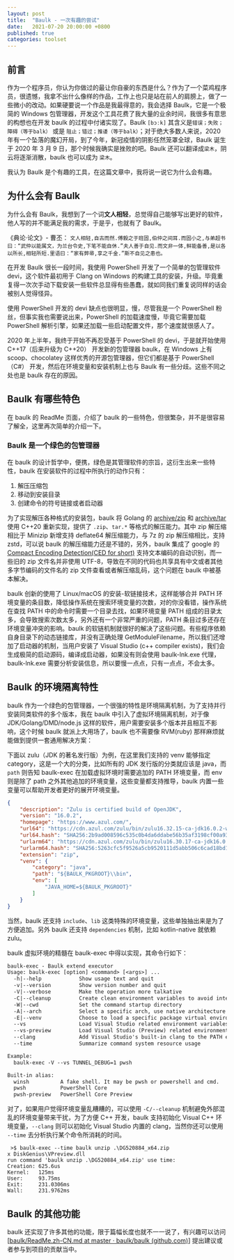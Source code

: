 ```yaml
---
layout: post
title:  "Baulk - 一次有趣的尝试"
date:   2021-07-20 20:00:00 +0800
published: true
categories: toolset
---
```


## 前言

作为一个程序员，你认为你做过的最让你自豪的东西是什么？作为了一个菜鸡程序员，很遗憾，我拿不出什么像样的作品，工作上也只是站在前人的肩膀上，做了一些微小的改动。如果硬要说一个作品是我最得意的，我会选择 Baulk，它是一个极简的 Windows 包管理器，开发这个工具花费了我大量的业余时间，我很多有意思的构想也在开发 baulk 的过程中付诸实现了。Baulk `[bɔːk]` 其含义是`错误；失败；障碍（等于balk）` 或是 `阻止；错过；推诿（等于balk）`；对于绝大多数人来说，2020 年有一个坠落的魔幻开局，到了今年，新冠疫情的阴影任然笼罩全球，Baulk 诞生于 2020 年 3 月 9 日，那个时候我确实是挫败的吧。Baulk 还可以翻译成`梁木`，阴云将逐渐消散，baulk 也可以成为 `梁木`。

我认为 Baulk 是个有趣的工具，在这篇文章中，我将说一说它为什么会有趣。

## 为什么会有 Baulk

为什么会有 Baulk，我想到了一个词**文人相轻**，总觉得自己能够写出更好的软件，他人写的并不能满足我的需求，于是乎，也就有了 Baulk。

《典论·论文》- 曹丕： `文人相轻,自古而然.傅毅之于班固,伯仲之间耳.而固小之,与弟超书曰：“武仲以能属文，为兰台令史,下笔不能自休.”夫人善于自见.而文非一体,鲜能备善,是以各以所长,相轻所短.里语曰：“家有弊帚,享之千金.”斯不自见之患也。`

在开发 Baulk 很长一段时间，我使用 PowerShell 开发了一个简单的包管理软件 devi，这个软件最初用于 Clang on Windows 的构建工具的安装，升级。毕竟重复得一次次手动下载安装一些软件总显得有些愚蠢，就如同我们重复说同样的话会被别人觉得怪异。

使用 PowerShell 开发的 devi 缺点也很明显，慢，尽管我是一个 PowerShell 粉丝，但事实我也需要说出来，PowerShell 的加载速度慢，毕竟它需要加载 PowerShell 解析引擎，如果还加载一些启动配置文件，那个速度就很感人了。

2020 年上半年，我终于开始不再忍受基于 PowerShell 的 devi，于是就开始使用 C++17（后来升级为 C++20） 开发新的包管理器 baulk，在 Windows 上有 scoop、chocolatey 这样优秀的开源包管理器，但它们都是基于 PowerShell（C#） 开发，然后在环境变量和安装机制上也与 Baulk 有一些分歧。这些不同之处也是 baulk 存在的原因。

## Baulk 有哪些特色

在 baulk 的 ReadMe 页面，介绍了 baulk 的一些特色，但很繁杂，并不是很容易了解全，这里再次简单的介绍一下。

### Baulk 是一个绿色的包管理器

在 baulk 的设计哲学中，便携，绿色是其管理软件的宗旨，这衍生出来一些特性，baulk 在安装软件的过程中所执行的动作只有：

1.  解压压缩包
2.  移动到安装目录
3.  创建命令的符号链接或者启动器

为了实现解压各种格式的安装包，baulk 将 Golang 的 [archive/zip](https://github.com/golang/go/tree/master/src/archive/zip) 和 [archive/tar](https://github.com/golang/go/tree/master/src/archive/zip) 使用 C++20 重新实现，提供了 `.zip`、`tar.*` 等格式的解压能力。其中 zip 解压缩相比于 Minizip 新增支持 deflate64 解压缩能力，与 7z 的 zip 解压缩相比，支持 zstd，可以说 baulk 的解压缩能力还是不错的，另外，baulk 集成了 google 的 [Compact Encoding Detection(CED for short)](https://github.com/google/compact_enc_det) 支持文本编码的自动识别，而一些旧的 zip 文件名并非使用 UTF-8，导致在不同的代码也共享具有中文或者其他多字节编码的文件名的 zip 文件查看或者解压缩乱码，这个问题在 baulk 中被基本解决。

baulk 创新的使用了 Linux/macOS 的安装-软链接技术，这样能够合并 PATH 环境变量的条目数，降低操作系统在搜索环境变量的次数，对的你没看错，操作系统在查找 PATH 中的命令时需要一个目录去找，如果环境变量 PATH 组成的目录太多，会导致搜索次数太多，另外还有一个非常严重的问题，PATH 条目过多还存在 环境变量冲突的影响。baulk 的软链机制就很好的解决了这些问题。有些程序依赖自身目录下的动态链接库，并没有正确处理 GetModuleFilename，所以我们还增加了启动器的机制，当用户安装了 Visual Studio (c++ compiler exists)，我们会生成极简的启动源码，编译成启动器，如果没有则会使用 baulk-lnk.exe 代理，baulk-lnk.exe 需要分析安装信息，所以要慢一点点，只有一点点，不会太多。

## Baulk 的环境隔离特性

baulk 作为一个绿色的包管理器，一个很强的特性是环境隔离机制，为了支持并行安装同类软件的多个版本，我在 baulk 中引入了虚拟环境隔离机制，对于像 JDK/Golang/DMD/node.js 这样的软件，用户需要安装多个版本并且相互不影响，这个时候 baulk 就派上大用场了，baulk 也不需要像 RVM(ruby) 那样麻烦就能做到提供一套通用解决方案：

下面以 zulu（JDK 的著名发行版）为例，在这里我们支持的 venv 能够指定 category，这是一个大的分类，比如所有的 JDK 发行版的分类就应该是 java，而 `path` 则告知 baulk-exec 在加载虚拟环境时需要追加的 PATH 环境变量，而 env 则是除了 path 之外其他追加的环境变量，这些变量都支持推导，baulk 内置一些变量可以帮助开发者更好的展开环境变量。

```json
{
    "description": "Zulu is certified build of OpenJDK",
    "version": "16.0.2",
    "homepage": "https://www.azul.com/",
    "url64": "https://cdn.azul.com/zulu/bin/zulu16.32.15-ca-jdk16.0.2-win_x64.zip",
    "url64.hash": "SHA256:2b9ad008596c535c0b4da6ddabe56b35af3198cf00a933b1e60e074a30f31047",
    "urlarm64": "https://cdn.azul.com/zulu/bin/zulu16.30.17-ca-jdk16.0.1-win_aarch64.zip",
    "urlarm64.hash": "SHA256:5263cfc5f9526a5cb9520111d5abb506c6cad18bd1d1ea165d0f218cfd1318c3",
    "extension": "zip",
    "venv": {
        "category": "java",
        "path": "${BAULK_PKGROOT}\\bin",
        "env": [
            "JAVA_HOME=${BAULK_PKGROOT}"
        ]
    }
}
```

当然，baulk 还支持 `include`、`lib` 这类特殊的环境变量，这些单独抽出来是为了方便追加。另外 baulk 还支持 `dependencies` 机制，比如 kotlin-native 就依赖 zulu。

baulk 虚拟环境的精髓在 baulk-exec 中得以实现，其命令行如下：

```txt
baulk-exec - Baulk extend executor
Usage: baulk-exec [option] <command> [<args>] ...
  -h|--help            Show usage text and quit
  -v|--version         Show version number and quit
  -V|--verbose         Make the operation more talkative
  -C|--cleanup         Create clean environment variables to avoid interference
  -W|--cwd             Set the command startup directory
  -A|--arch            Select a specific arch, use native architecture by default
  -E|--venv            Choose to load a specific package virtual environment
  --vs                 Load Visual Studio related environment variables
  --vs-preview         Load Visual Studio (Preview) related environment variables
  --clang              Add Visual Studio's built-in clang to the PATH environment variable
  --time               Summarize command system resource usage

Example:
  baulk-exec -V --vs TUNNEL_DEBUG=1 pwsh

Built-in alias:
  winsh          A fake shell. It may be pwsh or powershell and cmd.
  pwsh           PowerShell Core
  pwsh-preview   PowerShell Core Preview

```

对了，如果用户觉得环境变量乱糟糟的，可以使用 `-C/--cleanup` 机制避免外部混乱的环境变量带来干扰，为了方便 C++ 开发，baulk 支持初始化 Visual C++ 环境变量，`--clang` 则可以初始化 Visual Studio 内置的 clang，当然你还可以使用 `--time` 去分析执行某个命令所消耗的时间。

```shell
 >$ baulk-exec --time baulk unzip .\DG520884_x64.zip
x DiskGenius\VPreview.dll
run command 'baulk unzip .\DG520884_x64.zip' use time:
Creation: 625.6us
Kernel:   125ms
User:     93.75ms
Exit:     231.0306ms
Wall:     231.9762ms
```

## Baulk 的其他功能

baulk 还实现了许多其他的功能，限于篇幅长度也就不一一说了，有兴趣可以访问 [[baulk/ReadMe.zh-CN.md at master · baulk/baulk (github.com)](https://github.com/baulk/baulk/issues)] 提出建议或者参与到项目的贡献当中。

